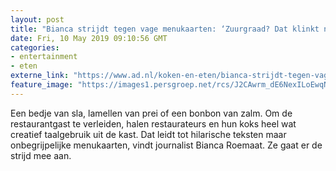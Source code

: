 ```yaml
---
layout: post
title: "Bianca strijdt tegen vage menukaarten: ‘Zuurgraad? Dat klinkt niet lekker’"
date: Fri, 10 May 2019 09:10:56 GMT
categories: 
- entertainment 
- eten 
externe_link: "https://www.ad.nl/koken-en-eten/bianca-strijdt-tegen-vage-menukaarten-zuurgraad-dat-klinkt-niet-lekker~aad6c2da/"
feature_image: "https://images1.persgroep.net/rcs/J2CAwrm_dE6NexILoEwqNoAXW3s/diocontent/147564545/_fitwidth/400/?appId=21791a8992982cd8da851550a453bd7f&quality=0.7"
---
```


Een bedje van sla, lamellen van prei of een bonbon van zalm. Om de restaurantgast te verleiden, halen restaurateurs en hun koks heel wat creatief taalgebruik uit de kast. Dat leidt tot hilarische teksten maar onbegrijpelijke menukaarten, vindt journalist Bianca Roemaat. Ze gaat er de strijd mee aan.
